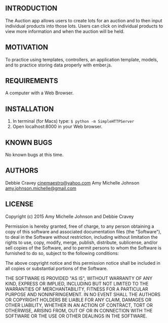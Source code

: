 INTRODUCTION
------------
The Auction app allows users to create lots for an auction and to then input individual products into those lots.  Users can click on individual products to view more information and when the auction will be held.

MOTIVATION
------------
To practice using templates, controllers, an application template, models, and to practice storing data properly with ember.js.

REQUIREMENTS
------------
A computer with a Web Browser.


INSTALLATION
--------------
1. In terminal (for Macs) type:
``$ python -m SimpleHTTPServer``
2. Open localhost:8000 in your Web browser.

KNOWN BUGS
---------
No known bugs at this time.

AUTHORS
-------
Debbie Cravey   cinemaestro@yahoo.com
Amy Michelle Johnson    amy.johnson.michelle@gmail.com



LICENSE
-------

Copyright (c) 2015  Amy Michelle Johnson and Debbie Cravey

Permission is hereby granted, free of charge, to any person obtaining a copy of this software and associated documentation files (the "Software"), to deal in the Software without restriction, including without limitation the rights to use, copy, modify, merge, publish, distribute, sublicense, and/or sell copies of the Software, and to permit persons to whom the Software is furnished to do so, subject to the following conditions:

The above copyright notice and this permission notice shall be included in all copies or substantial portions of the Software.

THE SOFTWARE IS PROVIDED "AS IS", WITHOUT WARRANTY OF ANY KIND, EXPRESS OR IMPLIED, INCLUDING BUT NOT LIMITED TO THE WARRANTIES OF MERCHANTABILITY, FITNESS FOR A PARTICULAR PURPOSE AND NONINFRINGEMENT. IN NO EVENT SHALL THE AUTHORS OR COPYRIGHT HOLDERS BE LIABLE FOR ANY CLAIM, DAMAGES OR OTHER LIABILITY, WHETHER IN AN ACTION OF CONTRACT, TORT OR OTHERWISE, ARISING FROM, OUT OF OR IN CONNECTION WITH THE SOFTWARE OR THE USE OR OTHER DEALINGS IN THE SOFTWARE.
